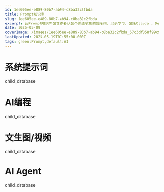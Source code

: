 ```yaml
---
id: 1ee605ee-e889-80b7-ab94-c8ba32c2fbda
title: Prompt知识库
slug: 1ee605ee-e889-80b7-ab94-c8ba32c2fbda
excerpt: 此Prompt知识库包含作者从各个渠道收集的提示词，以示学习，包括Claude 、DeepSeek、Manus 、Cursor 等AI工具/模型的Prompt。不定时更新
date: 2025-05-09
coverImage: /images/1ee605ee-e889-80b7-ab94-c8ba32c2fbda_57c3df858f99c96604b9f43ab35aebff.png
lastUpdated: 2025-05-19T07:55:00.000Z
tags: green:Prompt,default:AI  
---
```


# 系统提示词


child_database


# AI编程


child_database


# 文生图/视频


child_database


# AI Agent


child_database

